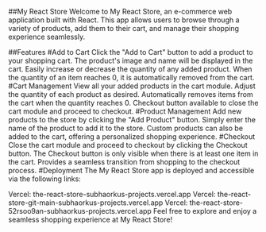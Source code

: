 ##My React Store
Welcome to My React Store, an e-commerce web application built with React. This app allows users to browse through a variety of products, add them to their cart, and manage their shopping experience seamlessly.

##Features
#Add to Cart
Click the "Add to Cart" button to add a product to your shopping cart.
The product's image and name will be displayed in the cart.
Easily increase or decrease the quantity of any added product.
When the quantity of an item reaches 0, it is automatically removed from the cart.
#Cart Management
View all your added products in the cart module.
Adjust the quantity of each product as desired.
Automatically removes items from the cart when the quantity reaches 0.
Checkout button available to close the cart module and proceed to checkout.
#Product Management
Add new products to the store by clicking the "Add Product" button.
Simply enter the name of the product to add it to the store.
Custom products can also be added to the cart, offering a personalized shopping experience.
#Checkout
Close the cart module and proceed to checkout by clicking the Checkout button.
The Checkout button is only visible when there is at least one item in the cart.
Provides a seamless transition from shopping to the checkout process.
#Deployment
The My React Store app is deployed and accessible via the following links:

Vercel: the-react-store-subhaorkus-projects.vercel.app
Vercel: the-react-store-git-main-subhaorkus-projects.vercel.app
Vercel: the-react-store-52rsoo9an-subhaorkus-projects.vercel.app
Feel free to explore and enjoy a seamless shopping experience at My React Store!
